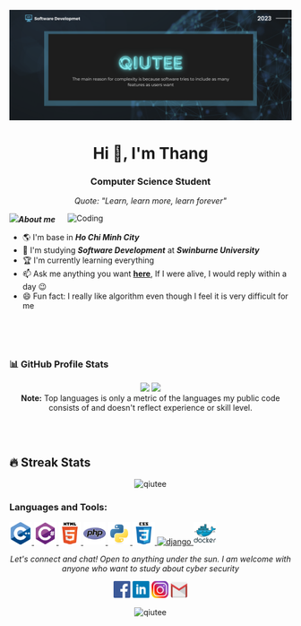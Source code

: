 ![alt text](./images/banner.png)
<h1 align="center">Hi 👋, I'm Thang</h1>
<h3 align="center">Computer Science Student</h3>
<p align="center"><i>Quote: "Learn, learn more, learn forever"</i><p>
<img align="right" alt="Coding" width="400" src="https://tse2.mm.bing.net/th?id=OIP.gReLR6hZjwyBxHmfLN1AVwHaFj&pid=Api&P=0&h=220"

### <img src="./images/stats.gif" width="30px">**_About me_**

- 🌎 I'm base in **_Ho Chi Minh City_** 
- 🏫 I'm studying  **_Software Development_** at **_Swinburne University_**
- 🏆 I'm currently learning everything 
- 📫 Ask me anything you want [**here**](https://github.com/QiuTee/QiuTee/issues), If I were alive, I would reply within a day 😉
- 😄 Fun fact: I really like algorithm even though I feel it is very difficult for me
<br>

<p align="left"> <a href="https://twitter.com/" target="blank"><img src="https://img.shields.io/twitter/follow/?logo=twitter&style=for-the-badge" alt="" /></a> </p>

### 📊 GitHub Profile Stats

<p align="center">
  <img height="200em" src="https://github-readme-stats-eight-theta.vercel.app/api?username=QiuTee&show_icons=true&count_private=true&theme=great-gatsby&hide_border=true&bg_color=1F222E&title_color=F85D7F&icon_color=F8D866"/>
  <img height="200em" src="https://github-readme-stats.vercel.app/api/top-langs/?username=QiuTee&layout=donut&langs_count=10&theme=great-gatsby&hide_border=true&bg_color=1F222E&title_color=F85D7F&icon_color=F8D866"/>
  <br />
  <b>Note:</b> Top languages is only a metric of the languages my public code consists of and doesn't reflect experience or skill level.
</p>


<br><br>

## 🔥 Streak Stats
<p align="center">
  <img src="https://github-readme-streak-stats.herokuapp.com/?user=QiuTee&theme=great-gatsby&hide_border=true" alt="qiutee" />
</p>
<h3 align="left">Languages and Tools:</h3>
<p align="left"> <a href="https://www.w3schools.com/cpp/" target="_blank" rel="noreferrer"> <img src="https://raw.githubusercontent.com/devicons/devicon/master/icons/cplusplus/cplusplus-original.svg" alt="cplusplus" width="40" height="40"/> </a> 
<a href="https://www.w3schools.com/cs/" target="_blank" rel="noreferrer"> <img src="https://raw.githubusercontent.com/devicons/devicon/master/icons/csharp/csharp-original.svg" alt="csharp" width="40" height="40"/> </a> 
<a href="https://www.w3.org/html/" target="_blank" rel="noreferrer"> <img src="https://raw.githubusercontent.com/devicons/devicon/master/icons/html5/html5-original-wordmark.svg" alt="html5" width="40" height="40"/> </a> 
<a href="https://www.php.net" target="_blank" rel="noreferrer"> <img src="https://raw.githubusercontent.com/devicons/devicon/master/icons/php/php-original.svg" alt="php" width="40" height="40"/> </a> 
<a href="https://www.python.org" target="_blank" rel="noreferrer"> <img src="https://raw.githubusercontent.com/devicons/devicon/master/icons/python/python-original.svg" alt="python" width="40" height="40"/> </a> 
<a href="https://www.w3schools.com/css/" target="_blank" rel="noreferrer"> <img src="https://raw.githubusercontent.com/devicons/devicon/master/icons/css3/css3-original-wordmark.svg" alt="css3" width="40" height="40"/> </a>
</a> <a href="https://www.djangoproject.com/" target="_blank" rel="noreferrer"> <img src="https://cdn.worldvectorlogo.com/logos/django.svg" alt="django" width="40" height="40"/> </a>
<a href="https://www.docker.com/" target="_blank" rel="noreferrer"> <img src="https://raw.githubusercontent.com/devicons/devicon/master/icons/docker/docker-original-wordmark.svg" alt="docker" width="40" height="40"/> </a>
</p>
<p align="center">
  <i>Let's connect and chat! Open to anything under the sun.</i>
  <i>I am welcome with anyone who want to study about cyber security</i>
  <p align="center">
    	<code><a href="https://www.facebook.com/thang.nguyenquoc.9883739"><img width="30px" src="./images/facebook.png" title="Facebook"/></a></code>
	<code><a href="https://www.linkedin.com/in/thang-nguyen-a927aa26b/"><img width="30px" src="./images/linkedin.png" title="Linkedin"/></a></code>
	<code><a href="https://www.instagram.com/nqthang13/"><img width="30px" src="./images/instagram.png" title="Instagram"/></a></code>
	<!-- <code><a href="https://twitter.com/MinMinis"><img width="30px" src="./images/twitter.png" title="Twitter"/></a></code> -->
	<code><a href="mailto:nqt8977@gmail.com"><img width="30px" src="./images/gmail.png" title="Gmail"/></a></code>
  </p>

<p align="center"> <img src="https://komarev.com/ghpvc/?username=qiutee&label=Profile%20views&color=0e75b6&style=flat" alt="qiutee" /> </p>
